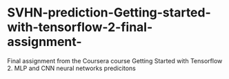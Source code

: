 # SVHN-prediction-Getting-started-with-tensorflow-2-final-assignment-
Final assignment from the Coursera course Getting Started with Tensorflow 2. MLP and CNN neural networks predicitons 

